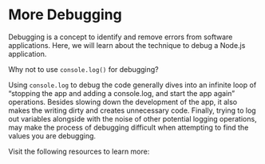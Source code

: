 # More Debugging

Debugging is a concept to identify and remove errors from software applications. Here, we will learn about the technique to debug a Node.js application.

Why not to use `console.log()` for debugging?

Using `console.log` to debug the code generally dives into an infinite loop of “stopping the app and adding a console.log, and start the app again” operations. Besides slowing down the development of the app, it also makes the writing dirty and creates unnecessary code. Finally, trying to log out variables alongside with the noise of other potential logging operations, may make the process of debugging difficult when attempting to find the values you are debugging.

Visit the following resources to learn more: